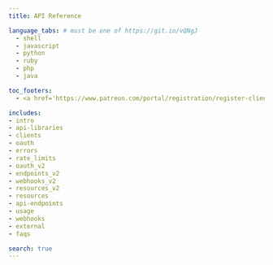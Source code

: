 ```yaml
---
title: API Reference

language_tabs: # must be one of https://git.io/vQNgJ
  - shell
  - javascript
  - python
  - ruby
  - php
  - java

toc_footers:
  - <a href='https://www.patreon.com/portal/registration/register-clients'>Sign Up for an API Key</a>

includes:
- intro
- api-libraries
- clients
- oauth
- errors
- rate_limits
- oauth_v2
- endpoints_v2
- webhooks_v2
- resources_v2
- resources
- api-endpoints
- usage
- webhooks
- external
- faqs

search: true
---
```

